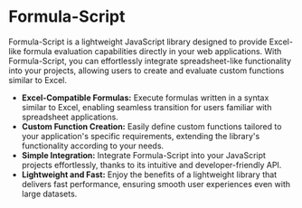 # Formula-Script

Formula-Script is a lightweight JavaScript library designed to provide Excel-like formula evaluation capabilities directly in your web applications. With Formula-Script, you can effortlessly integrate spreadsheet-like functionality into your projects, allowing users to create and evaluate custom functions similar to Excel.

* **Excel-Compatible Formulas:** Execute formulas written in a syntax similar to Excel, enabling seamless transition for users familiar with spreadsheet applications.
* **Custom Function Creation:** Easily define custom functions tailored to your application's specific requirements, extending the library's functionality according to your needs.
* **Simple Integration:** Integrate Formula-Script into your JavaScript projects effortlessly, thanks to its intuitive and developer-friendly API.
* **Lightweight and Fast:** Enjoy the benefits of a lightweight library that delivers fast performance, ensuring smooth user experiences even with large datasets.
